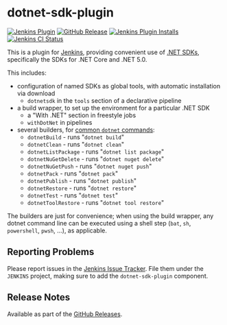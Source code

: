 # dotnet-sdk-plugin

[![Jenkins Plugin][Badge:Version]](https://plugins.jenkins.io/dotnet-sdk)
[![GitHub Release][Badge:ReleaseNotes]](https://github.com/jenkinsci/dotnet-sdk-plugin/releases/latest)
[![Jenkins Plugin Installs][Badge:Installs]](https://plugins.jenkins.io/dotnet-sdk)
[![Jenkins CI Status][Badge:Build]](https://ci.jenkins.io/job/Plugins/job/dotnet-sdk-plugin/job/main/)

This is a plugin for [Jenkins][Jenkins], providing convenient use of
[.NET SDKs][MS:Download], specifically the SDKs for .NET Core and .NET
5.0.

This includes:

- configuration of named SDKs as global tools, with automatic
  installation via download
  - `dotnetsdk` in the `tools` section of a declarative pipeline
- a build wrapper, to set up the environment for a particular .NET SDK
  - a "With .NET" section in freestyle jobs
  - `withDotNet` in pipelines
- several builders, for [common `dotnet` commands][MS:Docs]:
  - `dotnetBuild` - runs "`dotnet build`"
  - `dotnetClean` - runs "`dotnet clean`"
  - `dotnetListPackage` - runs "`dotnet list package`"
  - `dotnetNuGetDelete` - runs "`dotnet nuget delete`"
  - `dotnetNuGetPush` - runs "`dotnet nuget push`"
  - `dotnetPack` - runs "`dotnet pack`"
  - `dotnetPublish` - runs "`dotnet publish`"
  - `dotnetRestore` - runs "`dotnet restore`"
  - `dotnetTest` - runs "`dotnet test`"
  - `dotnetToolRestore` - runs "`dotnet tool restore`"

The builders are just for convenience; when using the build wrapper,
any dotnet command line can be executed using a shell step (`bat`,
`sh`, `powershell`, `pwsh`, ...), as applicable.

## Reporting Problems

Please report issues in the [Jenkins Issue Tracker][Issues].
File them under the `JENKINS` project, making sure to add the
`dotnet-sdk-plugin` component.

## Release Notes

Available as part of the [GitHub Releases][Releases].

[Badge:Version]: https://img.shields.io/jenkins/plugin/v/dotnet-sdk.svg?label=latest%20version&color=indigo
[Badge:ReleaseNotes]: https://img.shields.io/github/release/jenkinsci/dotnet-sdk-plugin.svg?label=Release%20Notes&color=indigo
[Badge:Installs]: https://img.shields.io/jenkins/plugin/i/dotnet-sdk.svg?color=indigo
[Badge:Build]: https://ci.jenkins.io/job/Plugins/job/dotnet-sdk-plugin/job/main/badge/icon?subject=Jenkins%20CI
[Issues]: https://issues.jenkins-ci.org/
[Jenkins]: https://www.jenkins.io/
[MS:Docs]: https://learn.microsoft.com/en-us/dotnet/core/tools/
[MS:Download]: https://dotnet.microsoft.com/download/dotnet-core
[Releases]: https://github.com/jenkinsci/dotnet-sdk-plugin/releases

